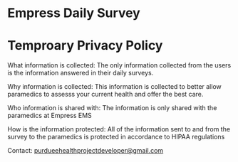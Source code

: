 # Empress Daily Survey


# Temproary Privacy Policy

What information is collected:
The only information collected from the users is the information answered in their daily surveys.

Why information is collected:
This information is collected to better allow paramedics to assesss your current health and offer the best care.

Who information is shared with:
The information is only shared with the paramedics at Empress EMS

How is the information protected:
All of the information sent to and from the survey to the paramedics is protected in accordance to HIPAA regulations 

Contact: purdueehealthprojectdeveloper@gmail.com
